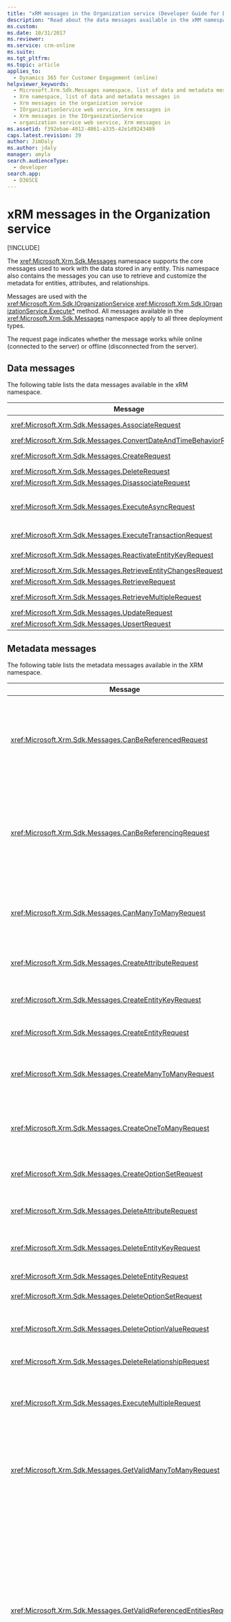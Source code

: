```yaml
---
title: "xRM messages in the Organization service (Developer Guide for Dynamics 365 for Customer Engagement)| MicrosoftDocs"
description: "Read about the data messages available in the xRM namespace"
ms.custom: 
ms.date: 10/31/2017
ms.reviewer: 
ms.service: crm-online
ms.suite: 
ms.tgt_pltfrm: 
ms.topic: article
applies_to: 
  - Dynamics 365 for Customer Engagement (online)
helpviewer_keywords: 
  - Microsoft.Xrm.Sdk.Messages namespace, list of data and metadata messages in
  - Xrm namespace, list of data and metadata messages in
  - Xrm messages in the organization service
  - IOrganizationService web service, Xrm messages in
  - Xrm messages in the IOrganizationService
  - organization service web service, Xrm messages in
ms.assetid: f392ebae-4012-4861-a335-42e1d9243409
caps.latest.revision: 39
author: JimDaly
ms.author: jdaly
manager: amyla
search.audienceType: 
  - developer
search.app: 
  - D365CE
---
```

# xRM messages in the Organization service

[!INCLUDE[](../../includes/cc_applies_to_update_9_0_0.md)]

The <xref:Microsoft.Xrm.Sdk.Messages> namespace supports the core messages used to work with the data stored in any entity. This namespace also contains the messages you can use to retrieve and customize the metadata for entities, attributes, and relationships.  

 Messages are used with the <xref:Microsoft.Xrm.Sdk.IOrganizationService>.<xref:Microsoft.Xrm.Sdk.IOrganizationService.Execute*> method. All messages available in the <xref:Microsoft.Xrm.Sdk.Messages> namespace apply to all three deployment types.  

 The request page indicates whether the message works while online (connected to the server) or offline (disconnected from the server).  

## Data messages  
 The following table lists the data messages available in the xRM namespace.  


|                               Message                               |                                                             Description                                                              |
|---------------------------------------------------------------------|--------------------------------------------------------------------------------------------------------------------------------------|
|         <xref:Microsoft.Xrm.Sdk.Messages.AssociateRequest>          |                                  Creates a link between records that participate in a relationship.                                  |
| <xref:Microsoft.Xrm.Sdk.Messages.ConvertDateAndTimeBehaviorRequest> |                                           [!INCLUDE[internal](../../includes/internal.md)]                                           |
|           <xref:Microsoft.Xrm.Sdk.Messages.CreateRequest>           |                    Creates a record of any type that supports the **Create** message, including custom entities.                     |
|           <xref:Microsoft.Xrm.Sdk.Messages.DeleteRequest>           |                                                     Deletes an existing record.                                                      |
|        <xref:Microsoft.Xrm.Sdk.Messages.DisassociateRequest>        |                                                  Removes the link between records.                                                   |
|        <xref:Microsoft.Xrm.Sdk.Messages.ExecuteAsyncRequest>        | Executes a message asynchronously. Currently this only supports the <xref:Microsoft.Crm.Sdk.Messages.ImportSolutionRequest> message. |
|     <xref:Microsoft.Xrm.Sdk.Messages.ExecuteTransactionRequest>     |                                 Executes multiple message requests in a single database transaction.                                 |
|    <xref:Microsoft.Xrm.Sdk.Messages.ReactivateEntityKeyRequest>     |                                Submits a new asynchronous system job to create the index for the key.                                |
|   <xref:Microsoft.Xrm.Sdk.Messages.RetrieveEntityChangesRequest>    |                                       Retrieves the changes in an entity since the last sync.                                        |
|          <xref:Microsoft.Xrm.Sdk.Messages.RetrieveRequest>          |                                                         Retrieves a record.                                                          |
|      <xref:Microsoft.Xrm.Sdk.Messages.RetrieveMultipleRequest>      |             Retrieves a collection of records. The query can be specified using a query expression or a FetchXML query.              |
|           <xref:Microsoft.Xrm.Sdk.Messages.UpdateRequest>           |                                                     Updates an existing record.                                                      |
|           <xref:Microsoft.Xrm.Sdk.Messages.UpsertRequest>           |                                                     Updates or inserts a record.                                                     |

## Metadata messages  
 The following table lists the metadata messages available in the XRM namespace.  

|Message|Description|  
|-------------|-----------------|  
|<xref:Microsoft.Xrm.Sdk.Messages.CanBeReferencedRequest>|Checks to see if the specified entity can be the primary entity (one) in a one-to-many relationship.|  
|<xref:Microsoft.Xrm.Sdk.Messages.CanBeReferencingRequest>|Checks to see if the specified entity can be the referencing entity (many) in a one-to-many relationship.|  
|<xref:Microsoft.Xrm.Sdk.Messages.CanManyToManyRequest>|Checks to see if the entity can participate in a many-to-many relationship.|  
|<xref:Microsoft.Xrm.Sdk.Messages.CreateAttributeRequest>|Creates a custom attribute for an entity.|  
|<xref:Microsoft.Xrm.Sdk.Messages.CreateEntityKeyRequest>|Creates an alternate key for an entity.|  
|<xref:Microsoft.Xrm.Sdk.Messages.CreateEntityRequest>|Creates a custom entity.|  
|<xref:Microsoft.Xrm.Sdk.Messages.CreateManyToManyRequest>|Creates a many-to-many relationship between two entities.|  
|<xref:Microsoft.Xrm.Sdk.Messages.CreateOneToManyRequest>|Creates a one-to-many relationship between two entities.|  
|<xref:Microsoft.Xrm.Sdk.Messages.CreateOptionSetRequest>|Creates a custom global option set.|  
|<xref:Microsoft.Xrm.Sdk.Messages.DeleteAttributeRequest>|Deletes an attribute from an entity.|  
|<xref:Microsoft.Xrm.Sdk.Messages.DeleteEntityKeyRequest>|Deletes the alternate key for an entity.|  
|<xref:Microsoft.Xrm.Sdk.Messages.DeleteEntityRequest>|Deletes an entity.|  
|<xref:Microsoft.Xrm.Sdk.Messages.DeleteOptionSetRequest>|Deletes an option set.|  
|<xref:Microsoft.Xrm.Sdk.Messages.DeleteOptionValueRequest>|Deletes an option value from a list of options.|  
|<xref:Microsoft.Xrm.Sdk.Messages.DeleteRelationshipRequest>|Deletes a relationship.|  
|<xref:Microsoft.Xrm.Sdk.Messages.ExecuteMultipleRequest>|Executes one or more message requests as a single batch operation.|  
|<xref:Microsoft.Xrm.Sdk.Messages.GetValidManyToManyRequest>|Returns the set of entities that can participate in a many-to-many relationship.|  
|<xref:Microsoft.Xrm.Sdk.Messages.GetValidReferencedEntitiesRequest>|Returns the set of entities that are valid as the primary entity (one) from the specified entity in a one-to-many relationship. If no entity is specified, this message returns all entities that can be the primary entity in a one-to-many relationship.|  
|<xref:Microsoft.Xrm.Sdk.Messages.GetValidReferencingEntitiesRequest>|Returns the set of entities that are valid as the related entity (many) to the specified entity in a one-to-many relationship. If no entity is specified, this message returns all entities that can be the related entity in a one-to-many relationship.|  
|<xref:Microsoft.Xrm.Sdk.Messages.InsertOptionValueRequest>|Inserts an option value into a list of options.|  
|<xref:Microsoft.Xrm.Sdk.Messages.InsertStatusValueRequest>|Inserts a status value into a list of status values.|  
|<xref:Microsoft.Xrm.Sdk.Messages.IsDataEncryptionActiveRequest>|Checks if data encryption is currently running (active or inactive).|  
|<xref:Microsoft.Xrm.Sdk.Messages.OrderOptionRequest>|Sets the order of a list of options.|  
|<xref:Microsoft.Xrm.Sdk.Messages.RetrieveAllEntitiesRequest>|Retrieves the metadata for all entities.|  
|<xref:Microsoft.Xrm.Sdk.Messages.RetrieveAllOptionSetsRequest>|Retrieves information about all global option sets.|  
|<xref:Microsoft.Xrm.Sdk.Messages.RetrieveAttributeRequest>|Retrieves the metadata for the specified attribute.|  
|<xref:Microsoft.Xrm.Sdk.Messages.RetrieveDataEncryptionKeyRequest>|Retrieves the data encryption key value.|  
|<xref:Microsoft.Xrm.Sdk.Messages.RetrieveEntityChangesRequest>|Retrieves the changes for an entity.|  
|<xref:Microsoft.Xrm.Sdk.Messages.RetrieveEntityKeyRequest>|Retrieves an alternate key for an entity.|  
|<xref:Microsoft.Xrm.Sdk.Messages.RetrieveEntityRequest>|Retrieves the metadata for the specified entity.|  
|<xref:Microsoft.Xrm.Sdk.Messages.RetrieveManagedPropertyRequest>|Retrieves a managed property definition.|  
|<xref:Microsoft.Xrm.Sdk.Messages.RetrieveMetadataChangesRequest>|Retrieves a collection of metadata records that satisfy the specified criteria.|  
|<xref:Microsoft.Xrm.Sdk.Messages.RetrieveOptionSetRequest>|Retrieves a specified option set.|  
|<xref:Microsoft.Xrm.Sdk.Messages.RetrieveRelationshipRequest>|Retrieve the metadata for the specified relationship.|  
|<xref:Microsoft.Xrm.Sdk.Messages.RetrieveTimestampRequest>|Retrieves a time stamp indicating the last time that the metadata was changed.|  
|<xref:Microsoft.Xrm.Sdk.Messages.SetDataEncryptionKeyRequest>|Sets or restores the data encryption key.|  
|<xref:Microsoft.Xrm.Sdk.Messages.UpdateAttributeRequest>|Updates the metadata for an attribute.|  
|<xref:Microsoft.Xrm.Sdk.Messages.UpdateEntityRequest>|Updates the metadata for an entity.|  
|<xref:Microsoft.Xrm.Sdk.Messages.UpdateOptionSetRequest>|Updates an option set.|  
|<xref:Microsoft.Xrm.Sdk.Messages.UpdateOptionValueRequest>|Updates the metadata for an option value.|  
|<xref:Microsoft.Xrm.Sdk.Messages.UpdateRelationshipRequest>|Updates the metadata for a relationship.|  
|<xref:Microsoft.Xrm.Sdk.Messages.UpdateStateValueRequest>|Updates the metadata for a state value.|  

### See also  
 [Web Services: IOrganizationService](use-organization-service-read-write-data-metadata.md)   
 [Dynamics 365 for Customer Engagement apps Messages in the Organization Service](organization-service-messages.md)   
<xref:Microsoft.Xrm.Sdk.IOrganizationService>   
 <xref:Microsoft.Xrm.Sdk.Messages>
